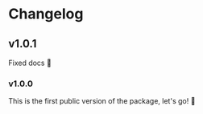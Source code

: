 # Changelog

## v1.0.1

Fixed docs 🔧

### v1.0.0

This is the first public version of the package, let's go! 🚀
